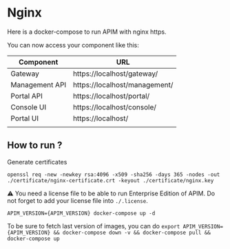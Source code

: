 # Nginx

Here is a docker-compose to run APIM with nginx https.

You can now access your component like this:

| Component      	| URL                      	    |
|----------------	|-------------------------------|
| Gateway        	| https://localhost/gateway/ 	  |
| Management API 	| https://localhost/management/ |
| Portal API 	    | https://localhost/portal/     |
| Console UI 	    | https://localhost/console/    |
| Portal UI 	    | https://localhost/            |
|                	| 	                             |

## How to run ?

Generate certificates

`openssl req -new -newkey rsa:4096 -x509 -sha256 -days 365 -nodes -out ./certificate/nginx-certificate.crt -keyout ./certificate/nginx.key`

⚠️ You need a license file to be able to run Enterprise Edition of APIM. Do not forget to add your license file into `./.license`.

`APIM_VERSION={APIM_VERSION} docker-compose up -d ` 

To be sure to fetch last version of images, you can do
`export APIM_VERSION={APIM_VERSION} && docker-compose down -v && docker-compose pull && docker-compose up`



